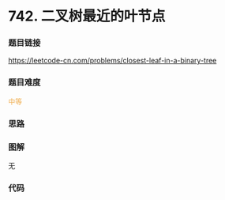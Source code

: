 # 742. 二叉树最近的叶节点

### 题目链接

https://leetcode-cn.com/problems/closest-leaf-in-a-binary-tree

### 题目难度

<font color=#F0AD4E>中等</font>

### 思路



### 图解

无

### 代码

```python
```